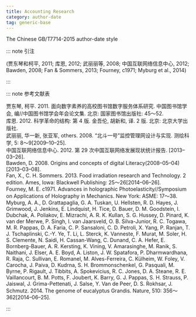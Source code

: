 ```yaml
---
title: Accounting Research
category: author-date
tag: generic-base
---
```


<!-- 此文件由脚本自动生成，请勿手动修改！ -->

The Chinese GB/T7714-2015 author-date style


::: note 引注

(贾东琴和柯平, 2011; 库恩, 2012; 武丽丽等, 2008; 中国互联网络信息中心, 2012; Bawden, 2008; Fan &#38; Sommers, 2013; Fourney, c1971; Myburg et al., 2014)

:::



::: note 参考文献表

  <div class="csl-bib-body">
  <div class="csl-entry second-field-align-undefined " >贾东琴, 柯平. 2011. 面向数字素养的高校图书馆数字服务体系研究. 中国图书馆学会, 编//中国图书馆学会年会论文集. 北京: 国家图书馆出版社: 45～52.</div> 
  <div class="csl-entry second-field-align-undefined " >库恩. 2012. 科学革命的结构: 第 4 版. 金吾伦, 胡新和, 译. 2 版. 北京: 北京大学出版社.</div> 
  <div class="csl-entry second-field-align-undefined " >武丽丽, 华一新, 张亚军, others. 2008. “北斗一号”监控管理网设计与实现. 测绘科学, 5: 8～9[2009–10–25].</div> 
  <div class="csl-entry second-field-align-undefined " >中国互联网络信息中心. 2012. 第 29 次中国互联网络发展现状统计报告. [2013–03–26].</div> 
  <div class="csl-entry second-field-align-undefined " >Bawden, D. 2008. Origins and concepts of digital Literacy(2008–05–04)[2013–03–08].</div> 
  <div class="csl-entry second-field-align-undefined " >Fan, X., C. H. Sommers. 2013. Food irradiation research and Technology. 2 edition. Ames, Iowa: Blackwell Publishing: 25～26[2014–06–26].</div> 
  <div class="csl-entry second-field-align-undefined " >Fourney, M. E. c1971. Advances in holographic Photoelasticity//Symposium on Applications of Holography in Mechanics. New York: ASME: 17～38.</div> 
  <div class="csl-entry second-field-align-undefined " >Myburg, A. A., D. Grattapaglia, G. A. Tuskan, U. Hellsten, R. D. Hayes, J. Grimwood, J. Jenkins, E. Lindquist, H. Tice, D. Bauer, D. M. Goodstein, I. Dubchak, A. Poliakov, E. Mizrachi, A. R. K. Kullan, S. G. Hussey, D. Pinard, K. van der Merwe, P. Singh, I. van Jaarsveld, O. B. Silva-Junior, R. C. Togawa, M. R. Pappas, D. A. Faria, C. P. Sansaloni, C. D. Petroli, X. Yang, P. Ranjan, T. J. Tschaplinski, C.-Y. Ye, T. Li, L. Sterck, K. Vanneste, F. Murat, M. Soler, H. S. Clemente, N. Saidi, H. Cassan-Wang, C. Dunand, C. A. Hefer, E. Bornberg-Bauer, A. R. Kersting, K. Vining, V. Amarasinghe, M. Ranik, S. Naithani, J. Elser, A. E. Boyd, A. Liston, J. W. Spatafora, P. Dharmwardhana, R. Raja, C. Sullivan, E. Romanel, M. Alves-Ferreira, C. Külheim, W. Foley, V. Carocha, J. Paiva, D. Kudrna, S. H. Brommonschenkel, G. Pasquali, M. Byrne, P. Rigault, J. Tibbits, A. Spokevicius, R. C. Jones, D. A. Steane, R. E. Vaillancourt, B. M. Potts, F. Joubert, K. Barry, G. J. Pappas, S. H. Strauss, P. Jaiswal, J. Grima-Pettenati, J. Salse, Y. Van de Peer, D. S. Rokhsar, J. Schmutz. 2014. The genome of eucalyptus Grandis. Nature, 510: 356～362[2014–06–25].</div> 
  </div>


:::

<!-- more -->